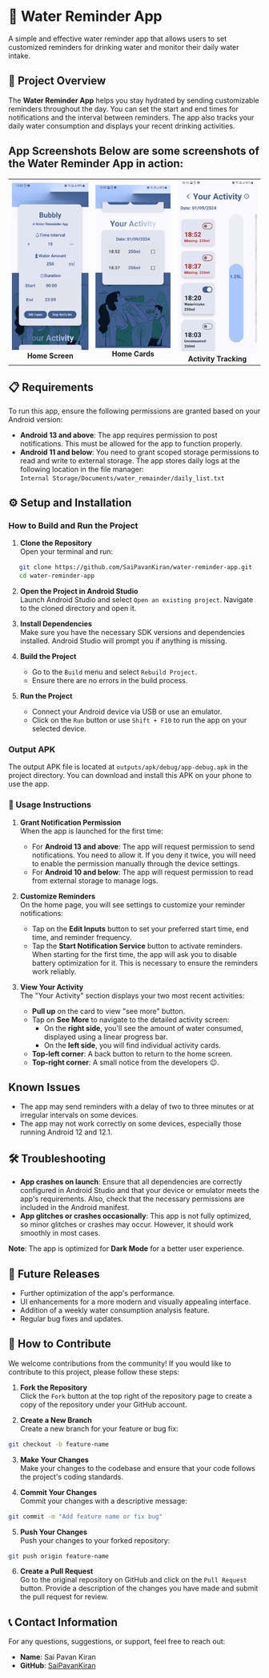 
# 🚰 Water Reminder App

A simple and effective water reminder app that allows users to set customized reminders for drinking water and monitor their daily water intake.

## 📝 Project Overview

The **Water Reminder App** helps you stay hydrated by sending customizable reminders throughout the day. You can set the start and end times for notifications and the interval between reminders. The app also tracks your daily water consumption and displays your recent drinking activities.

## App Screenshots Below are some screenshots of the Water Reminder App in action: 

<div align="center"> <table> <tr> <td align="center"> <img src="Screenshot_20240901-185518_Bubbly.jpg" alt="Home Screen" width="250" /> <br /> <strong>Home Screen</strong> </td> <td align="center"> <img src="Screenshot_20240901-185524_Bubbly.jpg" alt="Reminder Settings" width="250" /> <br /> <strong>Home Cards</strong> </td> <td align="center"> <img src="Screenshot_20240901-185558_Bubbly.jpg" alt="Activity Tracking" width="250" /> <br /> <strong>Activity Tracking</strong> </td> </tr> </table> </div>

## 📋 Requirements

To run this app, ensure the following permissions are granted based on your Android version:

- **Android 13 and above**: The app requires permission to post notifications. This must be allowed for the app to function properly.
- **Android 11 and below**: You need to grant scoped storage permissions to read and write to external storage. The app stores daily logs at the following location in the file manager:  
  `Internal Storage/Documents/water_remainder/daily_list.txt`

## ⚙️ Setup and Installation

### How to Build and Run the Project

1. **Clone the Repository**  
   Open your terminal and run:
```bash
   git clone https://github.com/SaiPavanKiran/water-reminder-app.git
   cd water-reminder-app
```

2. **Open the Project in Android Studio**  
    Launch Android Studio and select `Open an existing project`. Navigate to the cloned directory and open it.
    
3. **Install Dependencies**  
    Make sure you have the necessary SDK versions and dependencies installed. Android Studio will prompt you if anything is missing.
    
4. **Build the Project**
    
    - Go to the `Build` menu and select `Rebuild Project`.
    - Ensure there are no errors in the build process.
5. **Run the Project**
    
    - Connect your Android device via USB or use an emulator.
    - Click on the `Run` button or use `Shift + F10` to run the app on your selected device.

###  Output APK

The output APK file is located at `outputs/apk/debug/app-debug.apk` in the project directory. You can download and install this APK on your phone to use the app.

### 🚀 Usage Instructions

1. **Grant Notification Permission**  
    When the app is launched for the first time:
    - For **Android 13 and above**: The app will request permission to send notifications. You need to allow it. If you deny it twice, you will need to enable the permission manually through the device settings.
    - For **Android 10 and below**: The app will request permission to read from external storage to manage logs.

2. **Customize Reminders**  
    On the home page, you will see settings to customize your reminder notifications:
    - Tap on the **Edit Inputs** button to set your preferred start time, end time, and reminder frequency.
    - Tap the **Start Notification Service** button to activate reminders. When starting for the first time, the app will ask you to disable battery optimization for it. This is necessary to ensure the reminders work reliably.
    
3. **View Your Activity**  
    The "Your Activity" section displays your two most recent activities:
    - **Pull up** on the card to view  "see more" button.
    - Tap on **See More** to navigate to the detailed activity screen:
        - On the **right side**, you'll see the amount of water consumed, displayed using a linear progress bar.
        - On the **left side**, you will find individual activity cards.
    - **Top-left corner**: A back button to return to the home screen.
    - **Top-right corner**: A small notice from the developers 😉.
  
## Known Issues

- The app may send reminders with a delay of two to three minutes or at irregular intervals on some devices.
- The app may not work correctly on some devices, especially those running Android 12 and 12.1.

## 🛠️ Troubleshooting

- **App crashes on launch**: Ensure that all dependencies are correctly configured in Android Studio and that your device or emulator meets the app's requirements. Also, check that the necessary permissions are included in the Android manifest.
- **App glitches or crashes occasionally**: This app is not fully optimized, so minor glitches or crashes may occur. However, it should work smoothly in most cases.

**Note**: The app is optimized for **Dark Mode** for a better user experience.

## 🔮 Future Releases

- Further optimization of the app's performance.
- UI enhancements for a more modern and visually appealing interface.
- Addition of a weekly water consumption analysis feature.
- Regular bug fixes and updates.

## 🤝 How to Contribute

We welcome contributions from the community! If you would like to contribute to this project, please follow these steps:

1. **Fork the Repository**  
    Click the `Fork` button at the top right of the repository page to create a copy of the repository under your GitHub account.
    
2. **Create a New Branch**  
    Create a new branch for your feature or bug fix:

```bash
git checkout -b feature-name
```

3. **Make Your Changes**  
    Make your changes to the codebase and ensure that your code follows the project's coding standards.
    
4. **Commit Your Changes**  
    Commit your changes with a descriptive message:

```bash
git commit -m "Add feature name or fix bug"
```

5. **Push Your Changes**  
	Push your changes to your forked repository:

```bash
git push origin feature-name
```

6. **Create a Pull Request**  
	Go to the original repository on GitHub and click on the `Pull Request` button. Provide a description of the changes you have made and submit the pull request for review.

## 📞 Contact Information

For any questions, suggestions, or support, feel free to reach out:

- **Name**: Sai Pavan Kiran
- **GitHub**: [SaiPavanKiran](https://github.com/SaiPavanKiran)









